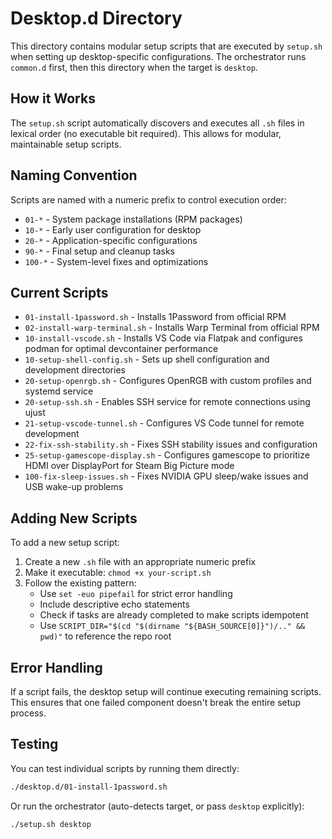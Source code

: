 # Desktop.d Directory

This directory contains modular setup scripts that are executed by `setup.sh` when setting up desktop-specific configurations. The orchestrator runs `common.d` first, then this directory when the target is `desktop`.

## How it Works

The `setup.sh` script automatically discovers and executes all `.sh` files in lexical order (no executable bit required). This allows for modular, maintainable setup scripts.

## Naming Convention

Scripts are named with a numeric prefix to control execution order:

- `01-*` - System package installations (RPM packages)
- `10-*` - Early user configuration for desktop
- `20-*` - Application-specific configurations
- `90-*` - Final setup and cleanup tasks
- `100-*` - System-level fixes and optimizations

## Current Scripts

- `01-install-1password.sh` - Installs 1Password from official RPM
- `02-install-warp-terminal.sh` - Installs Warp Terminal from official RPM
- `10-install-vscode.sh` - Installs VS Code via Flatpak and configures podman for optimal devcontainer performance
- `10-setup-shell-config.sh` - Sets up shell configuration and development directories
- `20-setup-openrgb.sh` - Configures OpenRGB with custom profiles and systemd service
- `20-setup-ssh.sh` - Enables SSH service for remote connections using ujust
- `21-setup-vscode-tunnel.sh` - Configures VS Code tunnel for remote development
- `22-fix-ssh-stability.sh` - Fixes SSH stability issues and configuration
- `25-setup-gamescope-display.sh` - Configures gamescope to prioritize HDMI over DisplayPort for Steam Big Picture mode
- `100-fix-sleep-issues.sh` - Fixes NVIDIA GPU sleep/wake issues and USB wake-up problems

## Adding New Scripts

To add a new setup script:

1. Create a new `.sh` file with an appropriate numeric prefix
2. Make it executable: `chmod +x your-script.sh`
3. Follow the existing pattern:
   - Use `set -euo pipefail` for strict error handling
   - Include descriptive echo statements
   - Check if tasks are already completed to make scripts idempotent
   - Use `SCRIPT_DIR="$(cd "$(dirname "${BASH_SOURCE[0]}")/.." && pwd)"` to reference the repo root

## Error Handling

If a script fails, the desktop setup will continue executing remaining scripts. This ensures that one failed component doesn't break the entire setup process.

## Testing

You can test individual scripts by running them directly:

```bash
./desktop.d/01-install-1password.sh
```

Or run the orchestrator (auto-detects target, or pass `desktop` explicitly):

```bash
./setup.sh desktop
```
